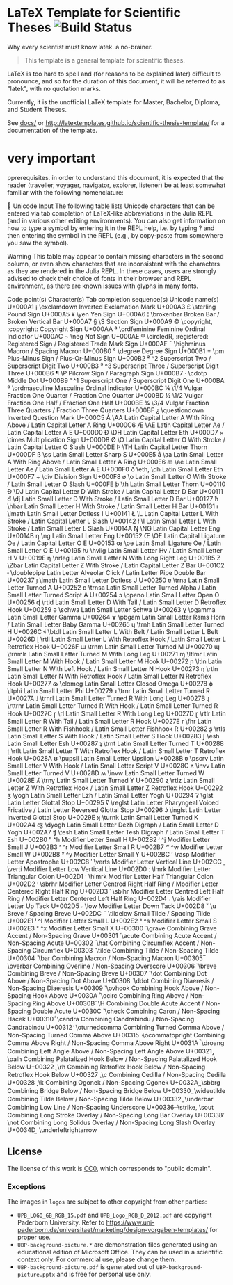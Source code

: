 # LaTeX Template for Scientific Theses ![Build Status](https://github.com/latextemplates/scientific-thesis-template/workflows/Build%20with%20lualatex/badge.svg)


Why every scientist must know latek. a no-brainer.

> This template is a general template for scientific theses.

LaTeX is too hard to spell and (for reasons to be explained later) difficult to pronounce, and so for the duration of this document, it will be referred to as "latek", with no quotation marks. 

Currently, it is the unofficial LaTeX template for Master, Bachelor, Diploma, and Student Theses.

See [docs/](docs/) or <http://latextemplates.github.io/scientific-thesis-template/> for a documentation of the template.

# very important

pprerequisites. in order to understand this document, it is expected that the reader (traveller, voyager, navigator, explorer, listener) be at least somewhat familiar with the following nomenclature:



Unicode Input
The following table lists Unicode characters that can be entered via tab completion of LaTeX-like abbreviations in the Julia REPL (and in various other editing environments). You can also get information on how to type a symbol by entering it in the REPL help, i.e. by typing ? and then entering the symbol in the REPL (e.g., by copy-paste from somewhere you saw the symbol).

Warning
This table may appear to contain missing characters in the second column, or even show characters that are inconsistent with the characters as they are rendered in the Julia REPL. In these cases, users are strongly advised to check their choice of fonts in their browser and REPL environment, as there are known issues with glyphs in many fonts.

Code point(s)	Character(s)	Tab completion sequence(s)	Unicode name(s)
U+000A1	¡	\exclamdown	Inverted Exclamation Mark
U+000A3	£	\sterling	Pound Sign
U+000A5	¥	\yen	Yen Sign
U+000A6	¦	\brokenbar	Broken Bar / Broken Vertical Bar
U+000A7	§	\S	Section Sign
U+000A9	©	\copyright, \:copyright:	Copyright Sign
U+000AA	ª	\ordfeminine	Feminine Ordinal Indicator
U+000AC	¬	\neg	Not Sign
U+000AE	®	\circledR, \:registered:	Registered Sign / Registered Trade Mark Sign
U+000AF	¯	\highminus	Macron / Spacing Macron
U+000B0	°	\degree	Degree Sign
U+000B1	±	\pm	Plus-Minus Sign / Plus-Or-Minus Sign
U+000B2	²	\^2	Superscript Two / Superscript Digit Two
U+000B3	³	\^3	Superscript Three / Superscript Digit Three
U+000B6	¶	\P	Pilcrow Sign / Paragraph Sign
U+000B7	·	\cdotp	Middle Dot
U+000B9	¹	\^1	Superscript One / Superscript Digit One
U+000BA	º	\ordmasculine	Masculine Ordinal Indicator
U+000BC	¼	\1/4	Vulgar Fraction One Quarter / Fraction One Quarter
U+000BD	½	\1/2	Vulgar Fraction One Half / Fraction One Half
U+000BE	¾	\3/4	Vulgar Fraction Three Quarters / Fraction Three Quarters
U+000BF	¿	\questiondown	Inverted Question Mark
U+000C5	Å	\AA	Latin Capital Letter A With Ring Above / Latin Capital Letter A Ring
U+000C6	Æ	\AE	Latin Capital Letter Ae / Latin Capital Letter A E
U+000D0	Ð	\DH	Latin Capital Letter Eth
U+000D7	×	\times	Multiplication Sign
U+000D8	Ø	\O	Latin Capital Letter O With Stroke / Latin Capital Letter O Slash
U+000DE	Þ	\TH	Latin Capital Letter Thorn
U+000DF	ß	\ss	Latin Small Letter Sharp S
U+000E5	å	\aa	Latin Small Letter A With Ring Above / Latin Small Letter A Ring
U+000E6	æ	\ae	Latin Small Letter Ae / Latin Small Letter A E
U+000F0	ð	\eth, \dh	Latin Small Letter Eth
U+000F7	÷	\div	Division Sign
U+000F8	ø	\o	Latin Small Letter O With Stroke / Latin Small Letter O Slash
U+000FE	þ	\th	Latin Small Letter Thorn
U+00110	Đ	\DJ	Latin Capital Letter D With Stroke / Latin Capital Letter D Bar
U+00111	đ	\dj	Latin Small Letter D With Stroke / Latin Small Letter D Bar
U+00127	ħ	\hbar	Latin Small Letter H With Stroke / Latin Small Letter H Bar
U+00131	ı	\imath	Latin Small Letter Dotless I
U+00141	Ł	\L	Latin Capital Letter L With Stroke / Latin Capital Letter L Slash
U+00142	ł	\l	Latin Small Letter L With Stroke / Latin Small Letter L Slash
U+0014A	Ŋ	\NG	Latin Capital Letter Eng
U+0014B	ŋ	\ng	Latin Small Letter Eng
U+00152	Œ	\OE	Latin Capital Ligature Oe / Latin Capital Letter O E
U+00153	œ	\oe	Latin Small Ligature Oe / Latin Small Letter O E
U+00195	ƕ	\hvlig	Latin Small Letter Hv / Latin Small Letter H V
U+0019E	ƞ	\nrleg	Latin Small Letter N With Long Right Leg
U+001B5	Ƶ	\Zbar	Latin Capital Letter Z With Stroke / Latin Capital Letter Z Bar
U+001C2	ǂ	\doublepipe	Latin Letter Alveolar Click / Latin Letter Pipe Double Bar
U+00237	ȷ	\jmath	Latin Small Letter Dotless J
U+00250	ɐ	\trna	Latin Small Letter Turned A
U+00252	ɒ	\trnsa	Latin Small Letter Turned Alpha / Latin Small Letter Turned Script A
U+00254	ɔ	\openo	Latin Small Letter Open O
U+00256	ɖ	\rtld	Latin Small Letter D With Tail / Latin Small Letter D Retroflex Hook
U+00259	ə	\schwa	Latin Small Letter Schwa
U+00263	ɣ	\pgamma	Latin Small Letter Gamma
U+00264	ɤ	\pbgam	Latin Small Letter Rams Horn / Latin Small Letter Baby Gamma
U+00265	ɥ	\trnh	Latin Small Letter Turned H
U+0026C	ɬ	\btdl	Latin Small Letter L With Belt / Latin Small Letter L Belt
U+0026D	ɭ	\rtll	Latin Small Letter L With Retroflex Hook / Latin Small Letter L Retroflex Hook
U+0026F	ɯ	\trnm	Latin Small Letter Turned M
U+00270	ɰ	\trnmlr	Latin Small Letter Turned M With Long Leg
U+00271	ɱ	\ltlmr	Latin Small Letter M With Hook / Latin Small Letter M Hook
U+00272	ɲ	\ltln	Latin Small Letter N With Left Hook / Latin Small Letter N Hook
U+00273	ɳ	\rtln	Latin Small Letter N With Retroflex Hook / Latin Small Letter N Retroflex Hook
U+00277	ɷ	\clomeg	Latin Small Letter Closed Omega
U+00278	ɸ	\ltphi	Latin Small Letter Phi
U+00279	ɹ	\trnr	Latin Small Letter Turned R
U+0027A	ɺ	\trnrl	Latin Small Letter Turned R With Long Leg
U+0027B	ɻ	\rttrnr	Latin Small Letter Turned R With Hook / Latin Small Letter Turned R Hook
U+0027C	ɼ	\rl	Latin Small Letter R With Long Leg
U+0027D	ɽ	\rtlr	Latin Small Letter R With Tail / Latin Small Letter R Hook
U+0027E	ɾ	\fhr	Latin Small Letter R With Fishhook / Latin Small Letter Fishhook R
U+00282	ʂ	\rtls	Latin Small Letter S With Hook / Latin Small Letter S Hook
U+00283	ʃ	\esh	Latin Small Letter Esh
U+00287	ʇ	\trnt	Latin Small Letter Turned T
U+00288	ʈ	\rtlt	Latin Small Letter T With Retroflex Hook / Latin Small Letter T Retroflex Hook
U+0028A	ʊ	\pupsil	Latin Small Letter Upsilon
U+0028B	ʋ	\pscrv	Latin Small Letter V With Hook / Latin Small Letter Script V
U+0028C	ʌ	\invv	Latin Small Letter Turned V
U+0028D	ʍ	\invw	Latin Small Letter Turned W
U+0028E	ʎ	\trny	Latin Small Letter Turned Y
U+00290	ʐ	\rtlz	Latin Small Letter Z With Retroflex Hook / Latin Small Letter Z Retroflex Hook
U+00292	ʒ	\yogh	Latin Small Letter Ezh / Latin Small Letter Yogh
U+00294	ʔ	\glst	Latin Letter Glottal Stop
U+00295	ʕ	\reglst	Latin Letter Pharyngeal Voiced Fricative / Latin Letter Reversed Glottal Stop
U+00296	ʖ	\inglst	Latin Letter Inverted Glottal Stop
U+0029E	ʞ	\turnk	Latin Small Letter Turned K
U+002A4	ʤ	\dyogh	Latin Small Letter Dezh Digraph / Latin Small Letter D Yogh
U+002A7	ʧ	\tesh	Latin Small Letter Tesh Digraph / Latin Small Letter T Esh
U+002B0	ʰ	\^h	Modifier Letter Small H
U+002B2	ʲ	\^j	Modifier Letter Small J
U+002B3	ʳ	\^r	Modifier Letter Small R
U+002B7	ʷ	\^w	Modifier Letter Small W
U+002B8	ʸ	\^y	Modifier Letter Small Y
U+002BC	ʼ	\rasp	Modifier Letter Apostrophe
U+002C8	ˈ	\verts	Modifier Letter Vertical Line
U+002CC	ˌ	\verti	Modifier Letter Low Vertical Line
U+002D0	ː	\lmrk	Modifier Letter Triangular Colon
U+002D1	ˑ	\hlmrk	Modifier Letter Half Triangular Colon
U+002D2	˒	\sbrhr	Modifier Letter Centred Right Half Ring / Modifier Letter Centered Right Half Ring
U+002D3	˓	\sblhr	Modifier Letter Centred Left Half Ring / Modifier Letter Centered Left Half Ring
U+002D4	˔	\rais	Modifier Letter Up Tack
U+002D5	˕	\low	Modifier Letter Down Tack
U+002D8	˘	\u	Breve / Spacing Breve
U+002DC	˜	\tildelow	Small Tilde / Spacing Tilde
U+002E1	ˡ	\^l	Modifier Letter Small L
U+002E2	ˢ	\^s	Modifier Letter Small S
U+002E3	ˣ	\^x	Modifier Letter Small X
U+00300	 ̀ 	\grave	Combining Grave Accent / Non-Spacing Grave
U+00301	 ́ 	\acute	Combining Acute Accent / Non-Spacing Acute
U+00302	 ̂ 	\hat	Combining Circumflex Accent / Non-Spacing Circumflex
U+00303	 ̃ 	\tilde	Combining Tilde / Non-Spacing Tilde
U+00304	 ̄ 	\bar	Combining Macron / Non-Spacing Macron
U+00305	 ̅ 	\overbar	Combining Overline / Non-Spacing Overscore
U+00306	 ̆ 	\breve	Combining Breve / Non-Spacing Breve
U+00307	 ̇ 	\dot	Combining Dot Above / Non-Spacing Dot Above
U+00308	 ̈ 	\ddot	Combining Diaeresis / Non-Spacing Diaeresis
U+00309	 ̉ 	\ovhook	Combining Hook Above / Non-Spacing Hook Above
U+0030A	 ̊ 	\ocirc	Combining Ring Above / Non-Spacing Ring Above
U+0030B	 ̋ 	\H	Combining Double Acute Accent / Non-Spacing Double Acute
U+0030C	 ̌ 	\check	Combining Caron / Non-Spacing Hacek
U+00310	 ̐ 	\candra	Combining Candrabindu / Non-Spacing Candrabindu
U+00312	 ̒ 	\oturnedcomma	Combining Turned Comma Above / Non-Spacing Turned Comma Above
U+00315	 ̕ 	\ocommatopright	Combining Comma Above Right / Non-Spacing Comma Above Right
U+0031A	 ̚ 	\droang	Combining Left Angle Above / Non-Spacing Left Angle Above
U+00321	 ̡ 	\palh	Combining Palatalized Hook Below / Non-Spacing Palatalized Hook Below
U+00322	 ̢ 	\rh	Combining Retroflex Hook Below / Non-Spacing Retroflex Hook Below
U+00327	 ̧ 	\c	Combining Cedilla / Non-Spacing Cedilla
U+00328	 ̨ 	\k	Combining Ogonek / Non-Spacing Ogonek
U+0032A	 ̪ 	\sbbrg	Combining Bridge Below / Non-Spacing Bridge Below
U+00330	 ̰ 	\wideutilde	Combining Tilde Below / Non-Spacing Tilde Below
U+00332	 ̲ 	\underbar	Combining Low Line / Non-Spacing Underscore
U+00336	 ̶ 	\strike, \sout	Combining Long Stroke Overlay / Non-Spacing Long Bar Overlay
U+00338	 ̸ 	\not	Combining Long Solidus Overlay / Non-Spacing Long Slash Overlay
U+0034D	 ͍ 	\underleftrightarrow

## License

The license of this work is [CC0](https://creativecommons.org/publicdomain/zero/1.0/), which corresponds to "public domain".

### Exceptions

The images in `logos` are subject to other copyright from other parties:

- `UPB_LOGO_GB_RGB_15.pdf` and `UPB_Logo_RGB_D_2012.pdf` are copyright Paderborn University.
  Refer to <https://www.uni-paderborn.de/universitaet/marketing/design-vorgaben-templates/> for proper use.
- `UBP-background-picture.*` are demonstration files generated using an educational edition of Microsoft Office.
  They can be used in a scientific context only.
  For commercial use, please change them.
- `UBP-background-picture.pdf` is generated out of `UBP-background-picture.pptx` and is free for personal use only.
